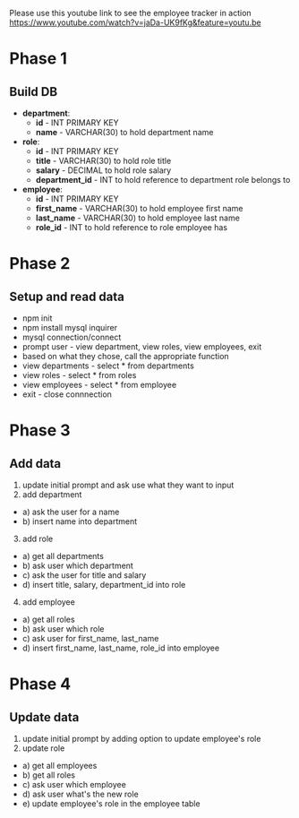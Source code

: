 Please use this youtube link to see the employee tracker in action
https://www.youtube.com/watch?v=jaDa-UK9fKg&feature=youtu.be

# Phase 1

## Build DB
* **department**:
  * **id** - INT PRIMARY KEY
  * **name** - VARCHAR(30) to hold department name
* **role**:
  * **id** - INT PRIMARY KEY
  * **title** -  VARCHAR(30) to hold role title
  * **salary** -  DECIMAL to hold role salary
  * **department_id** -  INT to hold reference to department role belongs to
* **employee**:
  * **id** - INT PRIMARY KEY
  * **first_name** - VARCHAR(30) to hold employee first name
  * **last_name** - VARCHAR(30) to hold employee last name
  * **role_id** - INT to hold reference to role employee has

# Phase 2

## Setup and read data
* npm init
* npm install mysql inquirer
* mysql connection/connect
* prompt user - view department, view roles, view employees, exit
* based on what they chose, call the appropriate function
* view departments - select * from departments
* view roles - select * from roles
* view employees - select * from employee
* exit - close connnection

# Phase 3

## Add data
1. update initial prompt and ask use what they want to input
2. add department
*  a) ask the user for a name 
*  b) insert name into department
3. add role
*  a) get all departments
*  b) ask user which department
*  c) ask the user for title and salary
*  d) insert title, salary, department_id into role
4. add employee
*  a) get all roles
*  b) ask user which role
*  c) ask user for first_name, last_name
*  d) insert first_name, last_name, role_id into employee

# Phase 4

## Update data
1. update initial prompt by adding option to update employee's role
2. update role
*  a) get all employees
*  b) get all roles
*  c) ask user which employee
*  d) ask user what's the new role
*  e) update employee's role in the employee table